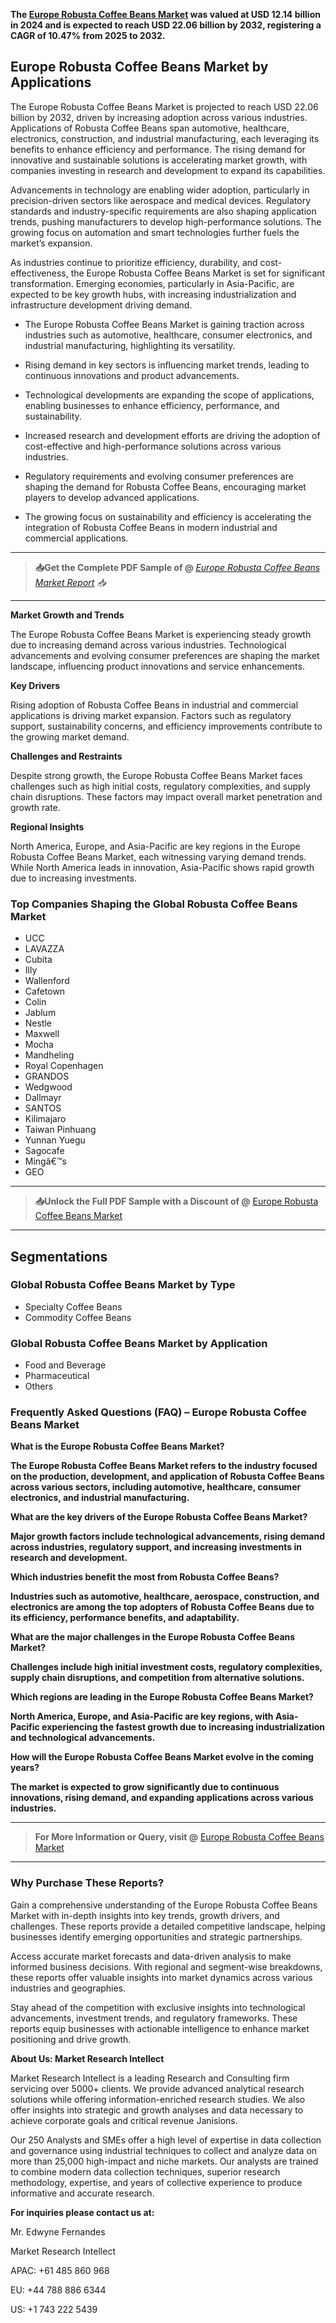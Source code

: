 <p><strong>The <a href="https://www.marketresearchintellect.com/download-sample/?rid=1004798&amp;utm_source=Pulse-April-Europe&amp;utm_medium=852">Europe Robusta Coffee Beans Market</a> was valued at USD 12.14 billion in 2024 and is expected to reach USD 22.06 billion by 2032, registering a CAGR of 10.47% from 2025 to 2032.</strong></p><h2>Europe Robusta Coffee Beans Market by Applications&nbsp;</h2><p><p>The Europe Robusta Coffee Beans Market is projected to reach USD 22.06 billion by 2032, driven by increasing adoption across various industries. Applications of Robusta Coffee Beans span automotive, healthcare, electronics, construction, and industrial manufacturing, each leveraging its benefits to enhance efficiency and performance. The rising demand for innovative and sustainable solutions is accelerating market growth, with companies investing in research and development to expand its capabilities.</p><p>Advancements in technology are enabling wider adoption, particularly in precision-driven sectors like aerospace and medical devices. Regulatory standards and industry-specific requirements are also shaping application trends, pushing manufacturers to develop high-performance solutions. The growing focus on automation and smart technologies further fuels the market&rsquo;s expansion.</p><p>As industries continue to prioritize efficiency, durability, and cost-effectiveness, the Europe Robusta Coffee Beans Market is set for significant transformation. Emerging economies, particularly in Asia-Pacific, are expected to be key growth hubs, with increasing industrialization and infrastructure development driving demand.</p></p><ul><li><p>The Europe Robusta Coffee Beans Market is gaining traction across industries such as automotive, healthcare, consumer electronics, and industrial manufacturing, highlighting its versatility.</p></li><li><p>Rising demand in key sectors is influencing market trends, leading to continuous innovations and product advancements.</p></li><li><p>Technological developments are expanding the scope of applications, enabling businesses to enhance efficiency, performance, and sustainability.</p></li><li><p>Increased research and development efforts are driving the adoption of cost-effective and high-performance solutions across various industries.</p></li><li><p>Regulatory requirements and evolving consumer preferences are shaping the demand for Robusta Coffee Beans, encouraging market players to develop advanced applications.</p></li><li><p>The growing focus on sustainability and efficiency is accelerating the integration of Robusta Coffee Beans in modern industrial and commercial applications.</p></li></ul><hr /><blockquote><p><strong><span class="font-[700]">📥Get the Complete PDF Sample of @ </span></strong><em><span class="font-[700]"><a href="https://www.marketresearchintellect.com/download-sample/?rid=1004798&amp;utm_source=Pulse-April-Europe&amp;utm_medium=852" target="_blank" data-tracking-control-name="article-ssr-frontend-pulse_little-text-block" data-tracking-will-navigate="" data-test-link="">Europe Robusta Coffee Beans Market Report</a>&nbsp;📥</span></em></p></blockquote><hr /><p class="" data-start="77" data-end="360"><strong data-start="77" data-end="105">Market Growth and Trends</strong></p><p class="" data-start="77" data-end="360">The Europe Robusta Coffee Beans Market is experiencing steady growth due to increasing demand across various industries. Technological advancements and evolving consumer preferences are shaping the market landscape, influencing product innovations and service enhancements.</p><p class="" data-start="362" data-end="606"><strong data-start="362" data-end="377">Key Drivers</strong></p><p class="" data-start="362" data-end="606">Rising adoption of Robusta Coffee Beans in industrial and commercial applications is driving market expansion. Factors such as regulatory support, sustainability concerns, and efficiency improvements contribute to the growing market demand.</p><p class="" data-start="608" data-end="849"><strong data-start="608" data-end="637">Challenges and Restraints</strong></p><p class="" data-start="608" data-end="849">Despite strong growth, the Europe Robusta Coffee Beans Market faces challenges such as high initial costs, regulatory complexities, and supply chain disruptions. These factors may impact overall market penetration and growth rate.</p><p class="" data-start="851" data-end="1095"><strong data-start="851" data-end="872">Regional Insights</strong></p><p class="" data-start="851" data-end="1095">North America, Europe, and Asia-Pacific are key regions in the Europe Robusta Coffee Beans Market, each witnessing varying demand trends. While North America leads in innovation, Asia-Pacific shows rapid growth due to increasing investments.</p><p><h3>Top Companies Shaping the Global Robusta Coffee Beans Market </h3><ul><li>UCC</li><li>LAVAZZA</li><li>Cubita</li><li>Illy</li><li>Wallenford</li><li>Cafetown</li><li>Colin</li><li>Jablum</li><li>Nestle</li><li>Maxwell</li><li>Mocha</li><li>Mandheling</li><li>Royal Copenhagen</li><li>GRANDOS</li><li>Wedgwood</li><li>Dallmayr</li><li>SANTOS</li><li>Kilimajaro</li><li>Taiwan Pinhuang</li><li>Yunnan Yuegu</li><li>Sagocafe</li><li>Mingâ€™s</li><li>GEO</li></ul></p><hr /><blockquote><p><strong>📥Unlock the Full PDF Sample with a Discount of @</strong> <a href="https://www.marketresearchintellect.com/ask-for-discount/?rid=1004798&amp;utm_source=Pulse-April-Europe&amp;utm_medium=852">Europe Robusta Coffee Beans Market</a></p></blockquote><hr /><p><h2>Segmentations</h2><h3>Global Robusta Coffee Beans Market by Type</h3><ul><li>Specialty Coffee Beans</li><li>Commodity Coffee Beans</li></ul><h3>Global Robusta Coffee Beans Market by Application</h3><ul><li>Food and Beverage</li><li>Pharmaceutical</li><li>Others</li></ul></p><h3><strong>Frequently Asked Questions (FAQ) &ndash; Europe Robusta Coffee Beans Market</strong></h3><p><strong>What is the Europe Robusta Coffee Beans Market?</strong></p><p><strong>The Europe Robusta Coffee Beans Market refers to the industry focused on the production, development, and application of Robusta Coffee Beans across various sectors, including automotive, healthcare, consumer electronics, and industrial manufacturing.</strong></p><p><strong>What are the key drivers of the Europe Robusta Coffee Beans Market?</strong></p><p><strong>Major growth factors include technological advancements, rising demand across industries, regulatory support, and increasing investments in research and development.</strong></p><p><strong>Which industries benefit the most from Robusta Coffee Beans?</strong></p><p><strong>Industries such as automotive, healthcare, aerospace, construction, and electronics are among the top adopters of Robusta Coffee Beans due to its efficiency, performance benefits, and adaptability.</strong></p><p><strong>What are the major challenges in the Europe Robusta Coffee Beans Market?</strong></p><p><strong>Challenges include high initial investment costs, regulatory complexities, supply chain disruptions, and competition from alternative solutions.</strong></p><p><strong>Which regions are leading in the Europe Robusta Coffee Beans Market?</strong></p><p><strong>North America, Europe, and Asia-Pacific are key regions, with Asia-Pacific experiencing the fastest growth due to increasing industrialization and technological advancements.</strong></p><p><strong>How will the Europe Robusta Coffee Beans Market evolve in the coming years?</strong></p><p><strong>The market is expected to grow significantly due to continuous innovations, rising demand, and expanding applications across various industries.</strong></p><hr /><blockquote><p><span class="font-[700]"><strong>For More Information or Query, visit&nbsp;@</strong>&nbsp;</span><span class="font-[700]"><a href="https://www.marketresearchintellect.com/product/global-robusta-coffee-beans-market/?utm_source=Linkedin&utm_medium=852" target="_blank" data-tracking-control-name="article-ssr-frontend-pulse_little-text-block" data-tracking-will-navigate="" data-test-link="">Europe Robusta Coffee Beans Market</a></span></p></blockquote><hr /><h3><strong data-start="0" data-end="31">Why Purchase These Reports?</strong></h3><p class="" data-start="35" data-end="297">Gain a comprehensive understanding of the Europe Robusta Coffee Beans Market with in-depth insights into key trends, growth drivers, and challenges. These reports provide a detailed competitive landscape, helping businesses identify emerging opportunities and strategic partnerships.</p><p class="" data-start="299" data-end="540">Access accurate market forecasts and data-driven analysis to make informed business decisions. With regional and segment-wise breakdowns, these reports offer valuable insights into market dynamics across various industries and geographies.</p><p class="" data-start="542" data-end="784">Stay ahead of the competition with exclusive insights into technological advancements, investment trends, and regulatory frameworks. These reports equip businesses with actionable intelligence to enhance market positioning and drive growth.</p><p><strong><span class="font-[700]">About Us: Market Research Intellect</span></strong></p><p><span class="">Market Research Intellect is a leading Research and Consulting firm servicing over 5000+ clients. We provide advanced analytical research solutions while offering information-enriched research studies.&nbsp;</span>We also offer insights into strategic and growth analyses and data necessary to achieve corporate goals and critical revenue Janisions.</p><p><span class="">Our 250 Analysts and SMEs offer a high level of expertise in data collection and governance using industrial techniques to collect and analyze data on more than 25,000 high-impact and niche markets. Our analysts are trained to combine modern data collection techniques, superior research methodology, expertise, and years of collective experience to produce informative and accurate research.</span></p><p><strong>For inquiries please contact us at:</strong></p><p>Mr. Edwyne Fernandes</p><p>Market Research Intellect</p><p>APAC: +61 485 860 968</p><p>EU: +44 788 886 6344</p><p>US: +1 743 222 5439</p>